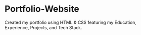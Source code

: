 # Portfolio-Website
Created my portfolio using HTML & CSS featuring my Education, Experience, Projects, and Tech Stack.
